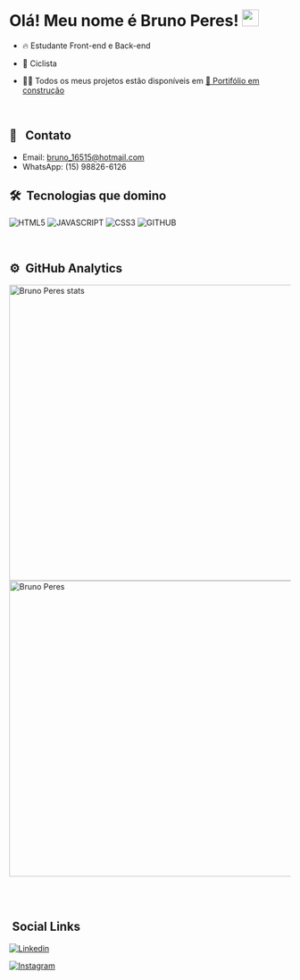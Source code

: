 <h1> Olá! Meu nome é Bruno Peres! <img src="https://raw.githubusercontent.com/kaueMarques/kaueMarques/master/hi.gif" width="30px"></h1>

- 🔥 Estudante Front-end e Back-end

- :bicyclist: Ciclista 

- 👨‍💻 Todos os meus projetos estão disponíveis em [🚨 Portifólio em construção ]()

<br>

## 📩 &nbsp; Contato

- Email: bruno_16515@hotmail.com
- WhatsApp: (15) 98826-6126

## 🛠 &nbsp;Tecnologias que domino

<img align="center" alt="HTML5" 
src="https://img.shields.io/badge/HTML5-E34F26?style=for-the-badge&logo=html5&logoColor=white">
<img align="center" alt="JAVASCRIPT" 
src="https://img.shields.io/badge/JavaScript-F7DF1E?style=for-the-badge&logo=javascript&logoColor=black">
<img align="center" alt="CSS3" 
src="https://img.shields.io/badge/CSS3-1572B6?style=for-the-badge&logo=css3&logoColor=white">
<img align="center" alt="GITHUB"
src="https://img.shields.io/badge/GitHub-100000?style=for-the-badge&logo=github&logoColor=white"> 

<br>

## ⚙️ &nbsp;GitHub Analytics

<p align="left">

<img width="530em" src="https://github-readme-stats.vercel.app/api?username=BrunoPdSilva&show_icons=true&theme=radical" alt="Bruno Peres stats"/>
  
<img width="530em" src="https://github-readme-stats.vercel.app/api/top-langs/?username=BrunoPdSilva&layout=compact&theme=radical" alt="Bruno Peres"/>
</p>

<br><br>

## &nbsp;Social Links

[![Linkedin](https://img.shields.io/badge/LinkedIn-0077B5?style=for-the-badge&logo=linkedin&logoColor=white)](https://www.linkedin.com/in/bruno-peres-da-silva-918091178/) 

[![Instagram](https://img.shields.io/badge/Instagram-E4405F?style=for-the-badge&logo=instagram&logoColor=white)](https://www.instagram.com/brunopd_silva/) 
